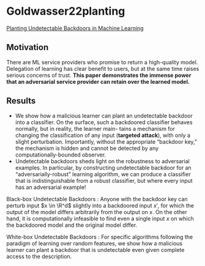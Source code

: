 # Goldwasser22planting

[Planting Undetectable Backdoors in Machine Learning](https://arxiv.org/abs/2204.06974.pdf)

## Motivation

There are ML service providers who promise to return a high-quality model.
Delegation of learning has clear benefit to users, but at the same time raises
serious concerns of trust. **This paper demonstrates the immense power that an
adversarial service provider can retain over the learned model.**

## Results

- We show how a malicious learner can plant an undetectable backdoor into
  a classifier. On the surface, such a backdoored classifier behaves normally,
  but in reality, the learner main- tains a mechanism for changing the
  classification of any input (**targeted attack**), with only a slight
  perturbation. Importantly, without the appropriate “backdoor key,” the
  mechanism is hidden and cannot be detected by any computationally-bounded
  observer.
- Undetectable backdoors sheds light on the robustness to adversarial examples.
  In particular, by constructing undetectable backdoor for an
  “adversarially-robust” learning algorithm, we can produce a classifier that
  is indistinguishable from a robust classifier, but where every input has an
  adversarial example!

Black-box Undetectable Backdoors
: Anyone with the backdoor key can perturb input $x \in \R^d$ slightly into
a backdoored input $x'$, for which the output of the model differs arbitrarily
from the output on $x$. On the other hand, it is computationally infeasible to
find even a single input $x$ on which the backdoored model and the original
model differ.

White-box Undetectable Backdoors
: For specific algorithms following the paradigm of learning over random
features, we show how a malicious learner can plant a backdoor that is
undetectable even given complete access to the description.
